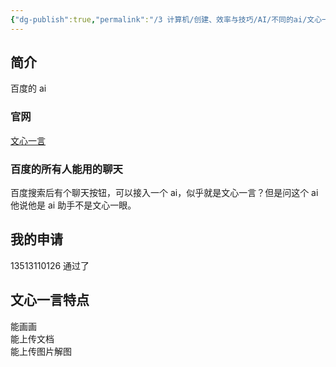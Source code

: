 ```yaml
---
{"dg-publish":true,"permalink":"/3 计算机/创建、效率与技巧/AI/不同的ai/文心一言/","title":"文心一言","tags":["category/AI"]}
---
```



## 简介
百度的 ai 
### 官网
[文心一言](https://yiyan.baidu.com/)
### 百度的所有人能用的聊天
百度搜索后有个聊天按钮，可以接入一个 ai，似乎就是文心一言？但是问这个 ai 他说他是 ai 助手不是文心一眼。
## 我的申请
13513110126 通过了
## 文心一言特点
能画画  
能上传文档  
能上传图片解图